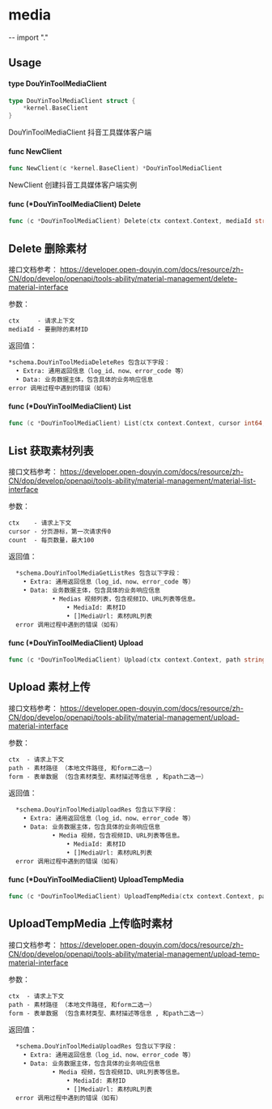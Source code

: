 # media
--
    import "."


## Usage

#### type DouYinToolMediaClient

```go
type DouYinToolMediaClient struct {
	*kernel.BaseClient
}
```

DouYinToolMediaClient 抖音工具媒体客户端

#### func  NewClient

```go
func NewClient(c *kernel.BaseClient) *DouYinToolMediaClient
```
NewClient 创建抖音工具媒体客户端实例

#### func (*DouYinToolMediaClient) Delete

```go
func (c *DouYinToolMediaClient) Delete(ctx context.Context, mediaId string) (*schema.DouYinToolMediaDeleteRes, error)
```
## Delete 删除素材

接口文档参考：
https://developer.open-douyin.com/docs/resource/zh-CN/dop/develop/openapi/tools-ability/material-management/delete-material-interface

参数：

    ctx     - 请求上下文
    mediaId - 要删除的素材ID

返回值：

    *schema.DouYinToolMediaDeleteRes 包含以下字段：
      • Extra: 通用返回信息（log_id、now、error_code 等）
      • Data: 业务数据主体，包含具体的业务响应信息
    error 调用过程中遇到的错误（如有）

#### func (*DouYinToolMediaClient) List

```go
func (c *DouYinToolMediaClient) List(ctx context.Context, cursor int64, count int64) (*schema.DouYinToolMediaGetListRes, error)
```
## List 获取素材列表

接口文档参考：
https://developer.open-douyin.com/docs/resource/zh-CN/dop/develop/openapi/tools-ability/material-management/material-list-interface

参数：

    ctx    - 请求上下文
    cursor - 分页游标，第一次请求传0
    count  - 每页数量，最大100

返回值：

      *schema.DouYinToolMediaGetListRes 包含以下字段：
        • Extra: 通用返回信息（log_id、now、error_code 等）
        • Data: 业务数据主体，包含具体的业务响应信息
    			• Medias 视频列表，包含视频ID、URL列表等信息。
        			• MediaId: 素材ID
        			• []MediaUrl: 素材URL列表
      error 调用过程中遇到的错误（如有）

#### func (*DouYinToolMediaClient) Upload

```go
func (c *DouYinToolMediaClient) Upload(ctx context.Context, path string, form *object.HashMap) (*schema.DouYinToolMediaUploadRes, error)
```
## Upload 素材上传

接口文档参考：
https://developer.open-douyin.com/docs/resource/zh-CN/dop/develop/openapi/tools-ability/material-management/upload-material-interface

参数：

    ctx  - 请求上下文
    path - 素材路径 （本地文件路径, 和form二选一）
    form - 表单数据 （包含素材类型、素材描述等信息 , 和path二选一）

返回值：

      *schema.DouYinToolMediaUploadRes 包含以下字段：
        • Extra: 通用返回信息（log_id、now、error_code 等）
        • Data: 业务数据主体，包含具体的业务响应信息
    			• Media 视频，包含视频ID、URL列表等信息。
        			• MediaId: 素材ID
        			• []MediaUrl: 素材URL列表
      error 调用过程中遇到的错误（如有）

#### func (*DouYinToolMediaClient) UploadTempMedia

```go
func (c *DouYinToolMediaClient) UploadTempMedia(ctx context.Context, path string, form *object.HashMap) (*schema.DouYinToolMediaUploadRes, error)
```
## UploadTempMedia 上传临时素材

接口文档参考：
https://developer.open-douyin.com/docs/resource/zh-CN/dop/develop/openapi/tools-ability/material-management/upload-temp-material-interface

参数：

    ctx  - 请求上下文
    path - 素材路径 （本地文件路径, 和form二选一）
    form - 表单数据 （包含素材类型、素材描述等信息 , 和path二选一）

返回值：

      *schema.DouYinToolMediaUploadRes 包含以下字段：
        • Extra: 通用返回信息（log_id、now、error_code 等）
        • Data: 业务数据主体，包含具体的业务响应信息
    			• Media 视频，包含视频ID、URL列表等信息。
        			• MediaId: 素材ID
        			• []MediaUrl: 素材URL列表
      error 调用过程中遇到的错误（如有）

